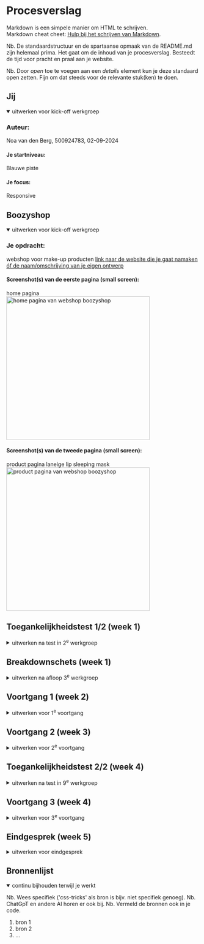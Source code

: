 # Procesverslag
Markdown is een simpele manier om HTML te schrijven.  
Markdown cheat cheet: [Hulp bij het schrijven van Markdown](https://github.com/adam-p/markdown-here/wiki/Markdown-Cheatsheet).

Nb. De standaardstructuur en de spartaanse opmaak van de README.md zijn helemaal prima. Het gaat om de inhoud van je procesverslag. Besteedt de tijd voor pracht en praal aan je website.

Nb. Door *open* toe te voegen aan een *details* element kun je deze standaard open zetten. Fijn om dat steeds voor de relevante stuk(ken) te doen.





## Jij

<details open>
  <summary>uitwerken voor kick-off werkgroep</summary>

  ### Auteur:
  Noa van den Berg, 500924783, 02-09-2024

  #### Je startniveau:
  Blauwe piste

  #### Je focus:
  Responsive
 
</details>





## Boozyshop

<details open>
  <summary>uitwerken voor kick-off werkgroep</summary>

  ### Je opdracht:
  webshop voor make-up producten
  [link naar de website die je gaat namaken óf de naam/omschrijving van je eigen ontwerp](https://www.boozyshop.nl/)

  #### Screenshot(s) van de eerste pagina (small screen): 
  home pagina  
  <img src="readme-images/pagina-een.jpg" width="375px" alt="home pagina van webshop boozyshop">

  #### Screenshot(s) van de tweede pagina (small screen):
  product pagina laneige lip sleeping mask
  <img src="readme-images/pagina-twee.jpg" width="375px" alt="product pagina van     webshop boozyshop">
 
</details>



## Toegankelijkheidstest 1/2 (week 1)

<details>
  <summary>uitwerken na test in 2<sup>e</sup> werkgroep</summary>

  ### Bevindingen
  Lijst met je bevindingen die in de test naar voren kwamen:
  home pagina
  - herhalende voice over met links opnoemen
  - verwarrende volgorde opnoemen met de voice over
  - alt teksten niet duidelijk genoeg
  - kan de content van extra producten toevoegen niet herkennen
  - noemt de prijzen bij de hoofdpagina niet op

  product pagina
  - geen alt teksten bij de productfoto's
  - bij de timer loopt de voiceover vast omdat hij gereset word
  - herhalende links met voice over
  - geen goede volgorde met opnoemen
  - prijs wordt niet opgenmoemd die slaat hij over als je in volgorde de pagina afgaat



</details>



## Breakdownschets (week 1)

<details>
  <summary>uitwerken na afloop 3<sup>e</sup> werkgroep</summary>

  ### de hele eerste pagina: 
  <img src="readme-images/html-breakdownschets-fed.jpg" width="375px" alt="breakdown van de eerste hele pagina">
  
  ### de hele tweede pagina:
  <img src="readme-images/html-breakdownschets2-fed.jpg" width="375px" alt="breakdown van de tweede hele pagina">

  ### dynamisch deel (menu): 
  <img src="readme-images/html-breakdownschets3-fed.jpg" width="375px" alt="breakdown van een dynamisch deel">

  ### wellicht nog een dynamisch deel (bijv filter): 
  <img src="readme-images/dummy-plaatje.jpg" width="375px" alt="breakdown van nog een dynamisch deel">

</details>





## Voortgang 1 (week 2)

<details>
  <summary>uitwerken voor 1<sup>e</sup> voortgang</summary>

  ### Stand van zaken
  hier dit ging goed & dit was lastig (neem ook screenshots op van delen van je website en code)


  ### Agenda voor meeting
  samen met je groepje opstellen

  | student 1      | student 2          | student 3    | student 4        |
  | Noa            | ---                | ---          | ---              |
  | -is mijn code  | en dit             | en ik dit    | en dan ik dat    |
  | tot nu toe     | dit als er tijd is | nog een punt | dit wil ik zeker |
  | semantisch     | ...                | ...          | ...              |
   -goede alt 
    teksten

  ### Verslag van meeting
  hier na afloop snel de uitkomsten van de meeting vastleggen

  - iedereens html bekeken 
  - feedback per persoon
  - toegankelijkheid
  - live feedback en aanpassen
  - hamburger menu
  - img width

</details>





## Voortgang 2 (week 3)

<details>
  <summary>uitwerken voor 2<sup>e</sup> voortgang</summary>

  ### Stand van zaken
  hier dit ging goed & dit was lastig (neem ook screenshots op van delen van je website en code)


  ### Agenda voor meeting
  samen met je groepje opstellen

  | student 1      | student 2          | student 3    | student 4        |
  | ---            | ---                | ---          | ---              |
  | dit bespreken  | en dit             | en ik dit    | en dan ik dat    |
  | en dat ook nog | dit als er tijd is | nog een punt | dit wil ik zeker |
  | ...            | ...                | ...          | ...              |


  ### Verslag van meeting
  hier na afloop snel de uitkomsten van de meeting vastleggen

  - punt 1
  - punt 2
  - nog een punt
- ...

</details>





## Toegankelijkheidstest 2/2 (week 4)

<details>
  <summary>uitwerken na test in 9<sup>e</sup> werkgroep</summary>

  ### Bevindingen
  Lijst met je bevindingen die in de test naar voren kwamen (geef ook aan wat er verbeterd is):

</details>





## Voortgang 3 (week 4)

<details>
  <summary>uitwerken voor 3<sup>e</sup> voortgang</summary>

  ### Stand van zaken
  hier dit ging goed & dit was lastig (neem ook screenshots op van delen van je website en code)


  ### Agenda voor meeting
  samen met je groepje opstellen

  | student 1      | student 2          | student 3    | student 4        |
  | ---            | ---                | ---          | ---              |
  | dit bespreken  | en dit             | en ik dit    | en dan ik dat    |
  | en dat ook nog | dit als er tijd is | nog een punt | dit wil ik zeker |
  | ...            | ...                | ...          | ...              |


  ### Verslag van meeting
  hier na afloop snel de uitkomsten van de meeting vastleggen

  - punt 1
  - punt 2
  - nog een punt
  - ...

</details>





## Eindgesprek (week 5)

<details>
  <summary>uitwerken voor eindgesprek</summary>

  ### Je uitkomst - karakteristiek screenshots:
  <img src="readme-images/dummy-plaatje.jpg" width="375px" alt="uitomst opdracht 1">


  ### Dit ging goed/Heb ik geleerd: 
  Korte omschrijving met plaatjes

  <img src="readme-images/dummy-plaatje.jpg" width="375px" alt="top">


  ### Dit was lastig/Is niet gelukt:
  Korte omschrijving met plaatjes

  <img src="readme-images/dummy-plaatje.jpg" width="375px" alt="bummer">
</details>





## Bronnenlijst

<details open>
  <summary>continu bijhouden terwijl je werkt</summary>

  Nb. Wees specifiek ('css-tricks' als bron is bijv. niet specifiek genoeg). 
  Nb. ChatGpT en andere AI horen er ook bij.
  Nb. Vermeld de bronnen ook in je code.

  1. bron 1
  2. bron 2
  3. ...

</details>